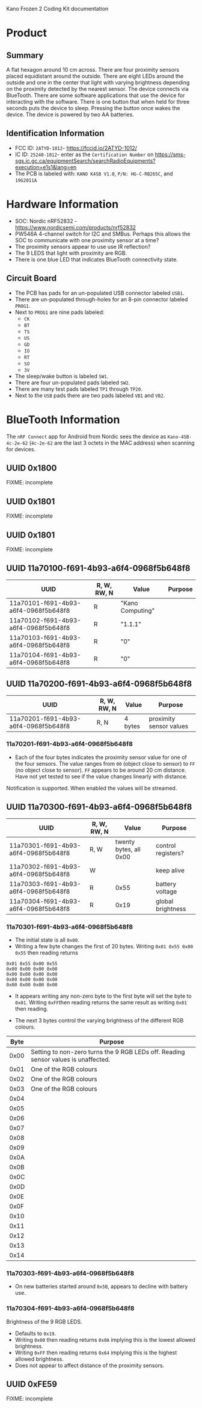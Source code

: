 Kano Frozen 2 Coding Kit documentation

# Product

## Summary

A flat hexagon around 10 cm across.  There are four proximity sensors placed equidistant around the outside.  There are eight LEDs around the outside and one in the center that light with varying brightness depending on the proximity detected by the nearest sensor.  The device connects via BlueTooth.  There are some software applications that use the device for interacting with the software.  There is one button that when held for three seconds puts the device to sleep.  Pressing the button once wakes the device.  The device is powered by two AA batteries.

## Identification Information

* FCC ID: `2ATYD-1012`- https://fccid.io/2ATYD-1012/
* IC ID: `25240-1012`- enter as the `Certification Number` on https://sms-sgs.ic.gc.ca/equipmentSearch/searchRadioEquipments?execution=e1s1&lang=en
* The PCB is labeled with: `KANO K4SB V1.0`, `P/N: HG-C-RB265C`, and `19G2011A`

# Hardware Information

* SOC: Nordic nRF52832 - https://www.nordicsemi.com/products/nrf52832
* PW546A 4-channel switch for I2C and SMBus.  Perhaps this allows the SOC to communicate with one proximity sensor at a time?
* The proximity sensors appear to use use IR reflection?
* The 9 LEDS that light with proximity are RGB.
* There is one blue LED that indicates BlueTooth connectivity state.

## Circuit Board
* The PCB has pads for an un-populated USB connector labeled `USB1`.
* There are un-populated through-holes for an 8-pin connector labeled `PROG1`.
* Next to `PROG1` are nine pads labeled:
  * `CK`
  * `BT`
  * `TS`
  * `US`
  * `GD`
  * `IO`
  * `RT`
  * `SO`
  * `3V`
* The sleep/wake button is labeled `SW1`.
* There are four un-populated pads labeled `SW2`.
* There are many test pads labeled `TP1` through `TP20`.
* Next to the `USB` pads there are two pads labeled `VB1` and `VB2`.

# BlueTooth Information

The `nRF Connect` app for Android from Nordic sees the device as `Kano-4SB-4c-2e-62` (`4c-2e-62` are the last 3 octets in the MAC address) when scanning for devices.

## UUID 0x1800
FIXME: incomplete

## UUID 0x1801
FIXME: incomplete

## UUID 0x1801
FIXME: incomplete

## UUID 11a70100-f691-4b93-a6f4-0968f5b648f8

| UUID                                 | R, W, RW, N | Value            | Purpose                 |
| ------------------------------------ | ----------- | ---------------- | ----------------------- |
| 11a70101-f691-4b93-a6f4-0968f5b648f8 | R           | "Kano Computing" |                         |
| 11a70102-f691-4b93-a6f4-0968f5b648f8 | R           | "1.1.1"          |                         |
| 11a70103-f691-4b93-a6f4-0968f5b648f8 | R           | "0"              |                         |
| 11a70104-f691-4b93-a6f4-0968f5b648f8 | R           | "0"              |                         |

## UUID 11a70200-f691-4b93-a6f4-0968f5b648f8

| UUID                                 | R, W, RW, N | Value   | Purpose                 |
| ------------------------------------ | ----------- | ------- | ----------------------- |
| 11a70201-f691-4b93-a6f4-0968f5b648f8 | R, N        | 4 bytes | proximity sensor values |

### 11a70201-f691-4b93-a6f4-0968f5b648f8

* Each of the four bytes indicates the proximity sensor value for one of the four sensors.  The value ranges from `00` (object close to sensor) to `FF` (no object close to sensor).  `FF` appears to be around 20 cm distance.  Have not yet tested to see if the value changes linearly with distance.

Notification is supported.  When enabled the values will be streamed.

## UUID 11a70300-f691-4b93-a6f4-0968f5b648f8

| UUID                                 | R, W, RW, N | Value                  | Purpose                 |
| ------------------------------------ | ----------- | ---------------------- | ----------------------- |
| 11a70301-f691-4b93-a6f4-0968f5b648f8 | R, W        | twenty bytes, all 0x00 | control registers?      |
| 11a70302-f691-4b93-a6f4-0968f5b648f8 | W           |                        | keep alive              |
| 11a70303-f691-4b93-a6f4-0968f5b648f8 | R           | 0x55                   | battery voltage         |
| 11a70304-f691-4b93-a6f4-0968f5b648f8 | R           | 0x19                   | global brightness       |

### 11a70301-f691-4b93-a6f4-0968f5b648f8

* The initial state is all `0x00`.
* Writing a few byte changes the first of 20 bytes.  Writing `0x01 0x55 0x00 0x55` then reading returns
```
0x01 0x55 0x00 0x55
0x00 0x00 0x00 0x00
0x00 0x00 0x00 0x00
0x00 0x00 0x00 0x00
0x00 0x00 0x00 0x00
```
* It appears writing any non-zero byte to the first byte will set the byte to `0x01`.  Writing `0xFF`then reading returns the same result as writing `0x01` then reading.

* The next 3 bytes control the varying brightness of the different RGB colours.

| Byte | Purpose                                                                             |
| ---- | ----------------------------------------------------------------------------------- |
| 0x00 | Setting to non-zero turns the 9 RGB LEDs off.  Reading sensor values is unaffected. |
| 0x01 | One of the RGB colours                                                              |
| 0x02 | One of the RGB colours                                                              |
| 0x03 | One of the RGB colours                                                              |
| 0x04 |                                                                                     |
| 0x05 |                                                                                     |
| 0x06 |                                                                                     |
| 0x07 |                                                                                     |
| 0x08 |                                                                                     |
| 0x09 |                                                                                     |
| 0x0A |                                                                                     |
| 0x0B |                                                                                     |
| 0x0C |                                                                                     |
| 0x0D |                                                                                     |
| 0x0E |                                                                                     |
| 0x0F |                                                                                     |
| 0x10 |                                                                                     |
| 0x11 |                                                                                     |
| 0x12 |                                                                                     |
| 0x13 |                                                                                     |
| 0x14 |                                                                                     |

### 11a70303-f691-4b93-a6f4-0968f5b648f8

* On new batteries started around `0x5B`, appears to decline with battery use.

### 11a70304-f691-4b93-a6f4-0968f5b648f8

Brightness of the 9 RGB LEDS.

* Defaults to `0x19`.
* Writing `0x00` then reading returns `0x0A` implying this is the lowest allowed brightness.
* Writing `0xFF` then reading returns `0x64` implying this is the highest allowed brightness.
* Does not appear to affect distance of the proximity sensors.

## UUID 0xFE59
FIXME: incomplete

